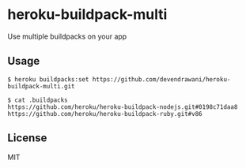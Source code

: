 # heroku-buildpack-multi

Use multiple buildpacks on your app

## Usage

    $ heroku buildpacks:set https://github.com/devendrawani/heroku-buildpack-multi.git

    $ cat .buildpacks
    https://github.com/heroku/heroku-buildpack-nodejs.git#0198c71daa8
    https://github.com/heroku/heroku-buildpack-ruby.git#v86

## License

MIT
